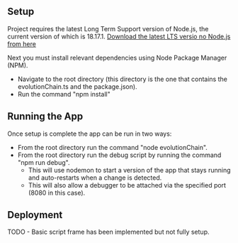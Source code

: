 ## Setup

Project requires the latest Long Term Support version of Node.js, the current version of which is 18.17.1.
[Download the latest LTS versio no Node.js from here](https://nodejs.org/en/download)

Next you must install relevant dependencies using Node Package Manager (NPM).
* Navigate to the root directory (this directory is the one that contains the evolutionChain.ts and the package.json).
* Run the command "npm install"

## Running the App

Once setup is complete the app can be run in two ways:
* From the root directory run the command "node evolutionChain".
* From the root directory run the debug script by running the command "npm run debug".
  * This will use nodemon to start a version of the app that stays running and auto-restarts when a change is detected.
  * This will also allow a debugger to be attached via the specified port (8080 in this case).

## Deployment
TODO - Basic script frame has been implemented but not fully setup.